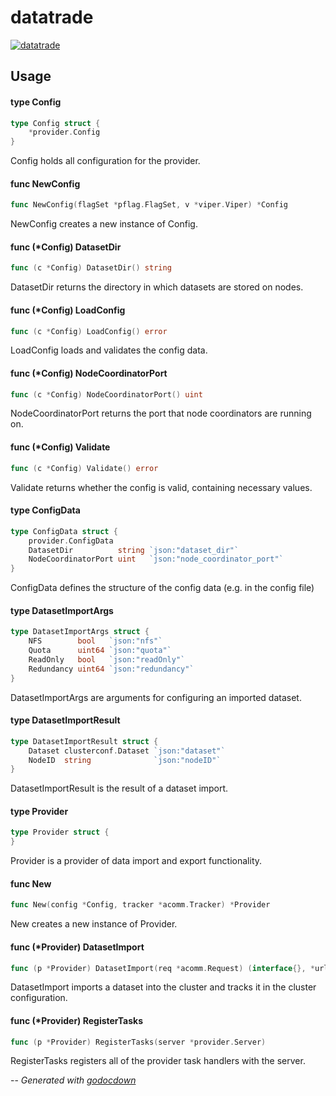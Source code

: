 # datatrade

[![datatrade](https://godoc.org/github.com/cerana/cerana/providers/datatrade?status.svg)](https://godoc.org/github.com/cerana/cerana/providers/datatrade)



## Usage

#### type Config

```go
type Config struct {
	*provider.Config
}
```

Config holds all configuration for the provider.

#### func  NewConfig

```go
func NewConfig(flagSet *pflag.FlagSet, v *viper.Viper) *Config
```
NewConfig creates a new instance of Config.

#### func (*Config) DatasetDir

```go
func (c *Config) DatasetDir() string
```
DatasetDir returns the directory in which datasets are stored on nodes.

#### func (*Config) LoadConfig

```go
func (c *Config) LoadConfig() error
```
LoadConfig loads and validates the config data.

#### func (*Config) NodeCoordinatorPort

```go
func (c *Config) NodeCoordinatorPort() uint
```
NodeCoordinatorPort returns the port that node coordinators are running on.

#### func (*Config) Validate

```go
func (c *Config) Validate() error
```
Validate returns whether the config is valid, containing necessary values.

#### type ConfigData

```go
type ConfigData struct {
	provider.ConfigData
	DatasetDir          string `json:"dataset_dir"`
	NodeCoordinatorPort uint   `json:"node_coordinator_port"`
}
```

ConfigData defines the structure of the config data (e.g. in the config file)

#### type DatasetImportArgs

```go
type DatasetImportArgs struct {
	NFS        bool   `json:"nfs"`
	Quota      uint64 `json:"quota"`
	ReadOnly   bool   `json:"readOnly"`
	Redundancy uint64 `json:"redundancy"`
}
```

DatasetImportArgs are arguments for configuring an imported dataset.

#### type DatasetImportResult

```go
type DatasetImportResult struct {
	Dataset clusterconf.Dataset `json:"dataset"`
	NodeID  string              `json:"nodeID"`
}
```

DatasetImportResult is the result of a dataset import.

#### type Provider

```go
type Provider struct {
}
```

Provider is a provider of data import and export functionality.

#### func  New

```go
func New(config *Config, tracker *acomm.Tracker) *Provider
```
New creates a new instance of Provider.

#### func (*Provider) DatasetImport

```go
func (p *Provider) DatasetImport(req *acomm.Request) (interface{}, *url.URL, error)
```
DatasetImport imports a dataset into the cluster and tracks it in the cluster
configuration.

#### func (*Provider) RegisterTasks

```go
func (p *Provider) RegisterTasks(server *provider.Server)
```
RegisterTasks registers all of the provider task handlers with the server.

--
*Generated with [godocdown](https://github.com/robertkrimen/godocdown)*
